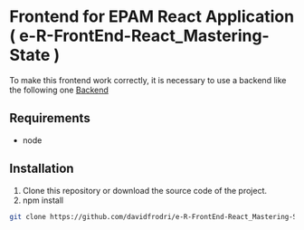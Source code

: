 # Frontend for EPAM React Application ( e-R-FrontEnd-React_Mastering-State )

To make this frontend work correctly, it is necessary to use a backend like the following one
[Backend](https://github.com/davidfrodri/e-R-FrontEnd-React_Mastering-State-Backend)

## Requirements

- node

## Installation

1. Clone this repository or download the source code of the project.
2. npm install

```bash
git clone https://github.com/davidfrodri/e-R-FrontEnd-React_Mastering-State-OnlyReact.git
